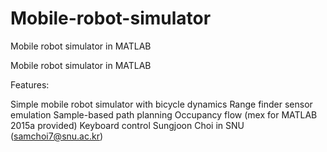 # Mobile-robot-simulator
Mobile robot simulator in MATLAB

Mobile robot simulator in MATLAB

Features:

Simple mobile robot simulator with bicycle dynamics
Range finder sensor emulation
Sample-based path planning
Occupancy flow (mex for MATLAB 2015a provided)
Keyboard control
Sungjoon Choi in SNU (samchoi7@snu.ac.kr)

